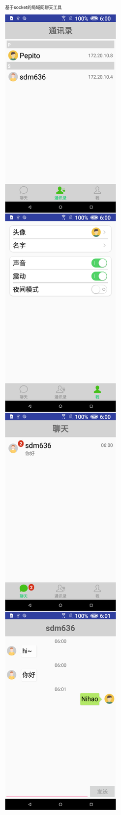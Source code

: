 ﻿基于socket的局域网聊天工具

<div align="left">
  <img src="screenshots/screenshots1.png" width="360" height="640"/>
  <img src="screenshots/screenshots2.png" width="360" height="640"/>
</div>
<div align="left">
  <img src="screenshots/screenshots3.png" width="360" height="640"/>
  <img src="screenshots/screenshots4.png" width="360" height="640"/>
</div>

